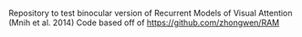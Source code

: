 Repository to test binocular version of Recurrent Models of Visual Attention (Mnih et al. 2014)
Code based off of https://github.com/zhongwen/RAM
